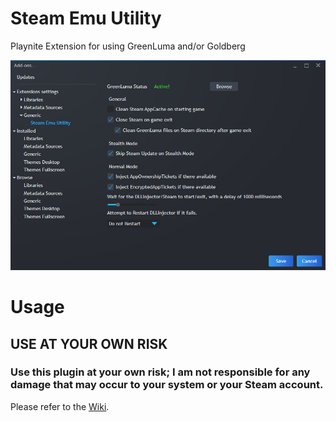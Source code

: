 # Steam Emu Utility
Playnite Extension for using GreenLuma and/or Goldberg

![Screenshot](Images/0.png)

# Usage
## USE AT YOUR OWN RISK

### Use this plugin at your own risk; I am not responsible for any damage that may occur to your system or your Steam account.


Please refer to the [Wiki](https://github.com/turusudiro/SteamEmuUtility/wiki).
